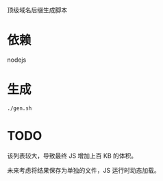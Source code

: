 顶级域名后缀生成脚本

# 依赖

nodejs

# 生成

```bash
./gen.sh
```

# TODO

该列表较大，导致最终 JS 增加上百 KB 的体积。

未来考虑将结果保存为单独的文件，JS 运行时动态加载。